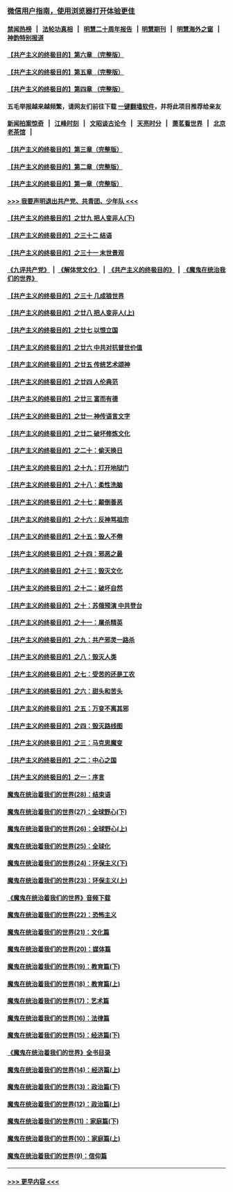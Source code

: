 ### [微信用户指南，使用浏览器打开体验更佳](https://github.com/gfw-breaker/banned-news1/blob/master/indexes/wechat-guide.md?t=0)
#### [禁闻热榜](热点新闻.md?t=0)  &nbsp;&nbsp;|&nbsp;&nbsp; [法轮功真相](https://github.com/gfw-breaker/truth/blob/master/README.md?t=0) &nbsp;&nbsp;|&nbsp;&nbsp; [明慧二十周年报告](https://github.com/gfw-breaker/mh-reports/blob/master/README.md?t=0) &nbsp;&nbsp;|&nbsp;&nbsp;[明慧期刊](https://github.com/gfw-breaker/mh-qikan) &nbsp;&nbsp;|&nbsp;&nbsp; [明慧海外之窗](https://github.com/gfw-breaker/mh-news/blob/master/README.md?t=0) &nbsp;&nbsp;|&nbsp;&nbsp; [神韵特别报道](https://github.com/gfw-breaker/mh-news/blob/master/shenyun.md?t=0)
#### [【共产主义的终极目的】第六章 （完整版）](../pages/nsc422/n11428913.md?t=02110722) 
#### [【共产主义的终极目的】第五章 （完整版）](../pages/nsc422/n11428912.md?t=02110722) 
#### [【共产主义的终极目的】第四章 （完整版）](../pages/nsc422/n11428907.md?t=02110722) 
#### 五毛举报越来越频繁，请网友们前往下载 [一键翻墙软件](https://github.com/gfw-breaker/ssr-accounts)，并将此项目推荐给亲友
#### [新闻拍案惊奇](https://github.com/gfw-breaker/banned-news1/blob/master/pages/link4.md) &nbsp;&nbsp;|&nbsp;&nbsp; [江峰时刻](https://github.com/gfw-breaker/banned-news1/blob/master/pages/link4.md) &nbsp;&nbsp;|&nbsp;&nbsp; [文昭谈古论今](https://github.com/gfw-breaker/banned-news1/blob/master/pages/link4.md) &nbsp;&nbsp;|&nbsp;&nbsp; [天亮时分](https://github.com/gfw-breaker/banned-news1/blob/master/pages/link4.md) &nbsp;&nbsp;|&nbsp;&nbsp; [萧茗看世界](https://github.com/gfw-breaker/banned-news1/blob/master/pages/link4.md) &nbsp;&nbsp;|&nbsp;&nbsp; [北京老茶馆](https://github.com/gfw-breaker/banned-news1/blob/master/pages/link4.md) &nbsp;&nbsp;|&nbsp;&nbsp; 
#### [【共产主义的终极目的】第三章（完整版）](../pages/nsc422/n11428848.md?t=02110722) 
#### [【共产主义的终极目的】第二章（完整版）](../pages/nsc422/n11428831.md?t=02110722) 
#### [【共产主义的终极目的】第一章（完整版）](../pages/nsc422/n11417651.md?t=02110722) 
#### [>>> 我要声明退出共产党、共青团、少年队 <<<](https://github.com/begood0513/goodnews/blob/master/quit/letter.md) 
#### [【共产主义的终极目的】之廿九 把人变非人(下)](../pages/nsc422/n11344140.md?t=02110722) 
#### [【共产主义的终极目的】之三十二 结语](../pages/nsc422/n11360535.md?t=02110722) 
#### [【共产主义的终极目的】之三十一 末世景观](../pages/nsc422/n11351129.md?t=02110722) 
#### [《九评共产党》](https://github.com/begood0513/9ping.md/blob/master/README.md) &nbsp;|&nbsp; [《解体党文化》](../../../../jtdwh.md/blob/master/README.md)  &nbsp;|&nbsp; [《共产主义的终极目的》](../../../../gczydzjmd.md/blob/master/README.md) &nbsp;|&nbsp; [《魔鬼在统治我们的世界》](../../../../mgztzwmdsj.md/blob/master/README.md) 
#### [【共产主义的终极目的】之三十 几成狼世界](../pages/nsc422/n11348280.md?t=02110722) 
#### [【共产主义的终极目的】之廿八 把人变非人(上)](../pages/nsc422/n11340492.md?t=02110722) 
#### [【共产主义的终极目的】之廿七 以恨立国](../pages/nsc422/n11336944.md?t=02110722) 
#### [【共产主义的终极目的】之廿六 中共对抗普世价值](../pages/nsc422/n11324785.md?t=02110722) 
#### [【共产主义的终极目的】之廿五 传统艺术颂神](../pages/nsc422/n11296396.md?t=02110722) 
#### [【共产主义的终极目的】之廿四 人伦典范](../pages/nsc422/n11296397.md?t=02110722) 
#### [【共产主义的终极目的】之廿三 富而有德](../pages/nsc422/n11283598.md?t=02110722) 
#### [【共产主义的终极目的】之廿一 神传语言文字](../pages/nsc422/n11263265.md?t=02110722) 
#### [【共产主义的终极目的】之廿二 破坏修炼文化](../pages/nsc422/n11245728.md?t=02110722) 
#### [【共产主义的终极目的】之二十：偷天换日](../pages/nsc422/n11238846.md?t=02110722) 
#### [【共产主义的终极目的】之十九：打开地狱门](../pages/nsc422/n11206376.md?t=02110722) 
#### [【共产主义的终极目的】之十八：柔性洗脑](../pages/nsc422/n11199994.md?t=02110722) 
#### [【共产主义的终极目的】之十七：颠倒善恶](../pages/nsc422/n11179782.md?t=02110722) 
#### [【共产主义的终极目的】之十六：反神骂祖宗](../pages/nsc422/n11166798.md?t=02110722) 
#### [【共产主义的终极目的】之十五：毁人不倦](../pages/nsc422/n11166792.md?t=02110722) 
#### [【共产主义的终极目的】之十四：邪恶之最](../pages/nsc422/n11150249.md?t=02110722) 
#### [【共产主义的终极目的】之十三：毁灭文化](../pages/nsc422/n11135227.md?t=02110722) 
#### [【共产主义的终极目的】之十二：破坏自然](../pages/nsc422/n11135214.md?t=02110722) 
#### [【共产主义的终极目的】之十：苏俄预演 中共登台](../pages/nsc422/n11118424.md?t=02110722) 
#### [【共产主义的终极目的】之十一：屠杀精英](../pages/nsc422/n11118442.md?t=02110722) 
#### [【共产主义的终极目的】之九：共产邪灵一路杀](../pages/nsc422/n11114139.md?t=02110722) 
#### [【共产主义的终极目的】之八：毁灭人类](../pages/nsc422/n11108503.md?t=02110722) 
#### [【共产主义的终极目的】之七：受苦的还是工农](../pages/nsc422/n11101809.md?t=02110722) 
#### [【共产主义的终极目的】之六：甜头和苦头](../pages/nsc422/n11096971.md?t=02110722) 
#### [【共产主义的终极目的】之五：万变不离其邪](../pages/nsc422/n11091285.md?t=02110722) 
#### [【共产主义的终极目的】之四：毁灭路线图](../pages/nsc422/n11086284.md?t=02110722) 
#### [【共产主义的终极目的】之三：马克思魔变](../pages/nsc422/n11061941.md?t=02110722) 
#### [【共产主义的终极目的】之二：中心之国](../pages/nsc422/n11047728.md?t=02110722) 
#### [【共产主义的终极目的】之一：序言](../pages/nsc422/n11086077.md?t=02110722) 
#### [魔鬼在统治着我们的世界(28)：结束语](../pages/nsc422/n10936246.md?t=02110722) 
#### [魔鬼在统治着我们的世界(27)：全球野心(下)](../pages/nsc422/n10928319.md?t=02110722) 
#### [魔鬼在统治着我们的世界(26)：全球野心(上)](../pages/nsc422/n10900318.md?t=02110722) 
#### [魔鬼在统治着我们的世界(25)：全球化](../pages/nsc422/n10788205.md?t=02110722) 
#### [魔鬼在统治着我们的世界(24)：环保主义(下)](../pages/nsc422/n10695307.md?t=02110722) 
#### [魔鬼在统治着我们的世界(23)：环保主义(上)](../pages/nsc422/n10688613.md?t=02110722) 
#### [《魔鬼在统治着我们的世界》音频下载](../pages/nsc422/n10635553.md?t=02110722) 
#### [魔鬼在统治着我们的世界(22)：恐怖主义](../pages/nsc422/n10614727.md?t=02110722) 
#### [魔鬼在统治着我们的世界(21)：文化篇](../pages/nsc422/n10597706.md?t=02110722) 
#### [魔鬼在统治着我们的世界(20)：媒体篇](../pages/nsc422/n10586579.md?t=02110722) 
#### [魔鬼在统治着我们的世界(19)：教育篇(下)](../pages/nsc422/n10564808.md?t=02110722) 
#### [魔鬼在统治着我们的世界(18)：教育篇(上)](../pages/nsc422/n10526970.md?t=02110722) 
#### [魔鬼在统治着我们的世界(17)：艺术篇](../pages/nsc422/n10499093.md?t=02110722) 
#### [魔鬼在统治着我们的世界(16)：法律篇](../pages/nsc422/n10485969.md?t=02110722) 
#### [魔鬼在统治着我们的世界(15)：经济篇(下)](../pages/nsc422/n10469975.md?t=02110722) 
#### [《魔鬼在统治着我们的世界》全书目录](../pages/nsc422/n10464261.md?t=02110722) 
#### [魔鬼在统治着我们的世界(14)：经济篇(上)](../pages/nsc422/n10457370.md?t=02110722) 
#### [魔鬼在统治着我们的世界(13)：政治篇(下)](../pages/nsc422/n10448270.md?t=02110722) 
#### [魔鬼在统治着我们的世界(12)：政治篇(上)](../pages/nsc422/n10444576.md?t=02110722) 
#### [魔鬼在统治着我们的世界(11)：家庭篇(下)](../pages/nsc422/n10440961.md?t=02110722) 
#### [魔鬼在统治着我们的世界(10)：家庭篇(上)](../pages/nsc422/n10435448.md?t=02110722) 
#### [魔鬼在统治着我们的世界(9)：信仰篇](../pages/nsc422/n10432159.md?t=02110722) 

----
#### [ >>> 更早内容 <<< ](../indexes/nsc422-earlier.md)

